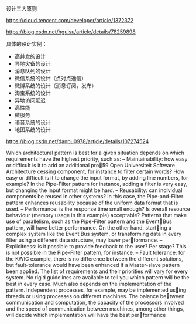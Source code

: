 



设计三大原则

https://cloud.tencent.com/developer/article/1372372


https://blog.csdn.net/hguisu/article/details/78259898


具体的设计实例：
- 高并发的设计
- 异地灾备的设计
- 消息队列的设计
- 微信系统的设计（点对点通信）
- 微博系统的设计（消息订阅，发布）
- 淘宝系统的设计
- 异地访问延迟
- 高性能
- 微服务
- 语音系统的设计
- 地图系统的设计

https://blog.csdn.net/danpu0978/article/details/107274524



Which architectural pattern is best for a given situation depends on
which requirements have the highest priority, such as:
– Maintainability: how easy or difficult is it to add an additional pro59
Open Universiteit Software Architecture
cessing component, for instance to filter certain words? How easy
or difficult is it to change the input format, by adding line numbers,
for example? In the Pipe-Filter pattern for instance, adding a filter is
very easy, but changing the input format might be hard.
– Reusability: can individual components be reused in other systems?
In this case, the Pipe-and-Filter pattern enhances reusability because
of the uniform data format that is used.
– Performance: is the response time small enough? Is overall resource
behaviour (memory usage in this example) acceptable? Patterns that
make use of parallelism, such as the Pipe-Filter pattern and the EventBus pattern, will have better performance. On the other hand, starting a complex system like the Event Bus system, or transforming
data in every filter using a different data structure, may lower performance.
– Explicitness: is it possible to provide feedback to the user? Per stage?
This is not possible in the Pipe-Filter pattern, for instance.
– Fault tolerance: for the KWIC example, there is no difference between
the different solutions, but fault-tolerance would have been enhanced
if a Master-slave pattern been applied.
The list of requirements and their priorities will vary for every system.
No rigid guidelines are available to tell you which pattern will be the
best in every case. Much also depends on the implementation of the
pattern. Independent processes, for example, may be implemented using threads or using processes on different machines. The balance between communication and computation, the capacity of the processors
involved and the speed of communication between machines, among
other things, will decide which implementation will have the best performance